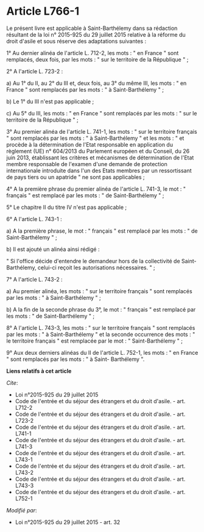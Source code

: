 # Article L766-1

Le présent livre est applicable à Saint-Barthélemy dans sa rédaction résultant de la loi n° 2015-925 du 29 juillet 2015
relative à la réforme du droit d'asile et sous réserve des adaptations suivantes : 

1° Au dernier alinéa de l'article L. 712-2, les mots : " en France " sont remplacés, deux fois, par les mots : " sur le
territoire de la République " ; 

2° A l'article L. 723-2 : 

a) Au 1° du II, au 2° du III et, deux fois, au 3° du même III, les mots : " en France " sont remplacés par les mots : " à
Saint-Barthélemy " ; 

b) Le 1° du III n'est pas applicable ; 

c) Au 5° du III, les mots : " en France " sont remplacés par les mots : " sur le territoire de la République " ; 

3° Au premier alinéa de l'article L. 741-1, les mots : " sur le territoire français " sont remplacés par les mots : " à
Saint-Barthélemy " et les mots : " et procède à la détermination de l'Etat responsable en application du règlement (UE) n°
604/2013 du Parlement européen et du Conseil, du 26 juin 2013, établissant les critères et mécanismes de détermination de
l'Etat membre responsable de l'examen d'une demande de protection internationale introduite dans l'un des Etats membres par
un ressortissant de pays tiers ou un apatride " ne sont pas applicables ; 

4° A la première phrase du premier alinéa de l'article L. 741-3, le mot : " français " est remplacé par les mots : " de
Saint-Barthélemy " ; 

5° Le chapitre II du titre IV n'est pas applicable ; 

6° A l'article L. 743-1 : 

a) A la première phrase, le mot : " français " est remplacé par les mots : " de Saint-Barthélemy " ; 

b) Il est ajouté un alinéa ainsi rédigé : 

" Si l'office décide d'entendre le demandeur hors de la collectivité de Saint-Barthélemy, celui-ci reçoit les autorisations
nécessaires. " ; 

7° A l'article L. 743-2 : 

a) Au premier alinéa, les mots : " sur le territoire français " sont remplacés par les mots : " à Saint-Barthélemy " ; 

b) A la fin de la seconde phrase du 3°, le mot : " français " est remplacé par les mots : " de Saint-Barthélemy " ; 

8° A l'article L. 743-3, les mots : " sur le territoire français " sont remplacés par les mots : " à Saint-Barthélemy " et la
seconde occurrence des mots : " le territoire français " est remplacée par le mot : " Saint-Barthélemy " ; 

9° Aux deux derniers alinéas du II de l'article L. 752-1, les mots : " en France " sont remplacés par les mots : " à Saint-
Barthélemy ".

**Liens relatifs à cet article**

_Cite_:

  - Loi n°2015-925 du 29 juillet 2015
  - Code de l'entrée et du séjour des étrangers et du droit d'asile. - art. L712-2
  - Code de l'entrée et du séjour des étrangers et du droit d'asile. - art. L723-2
  - Code de l'entrée et du séjour des étrangers et du droit d'asile. - art. L741-1
  - Code de l'entrée et du séjour des étrangers et du droit d'asile. - art. L741-3
  - Code de l'entrée et du séjour des étrangers et du droit d'asile. - art. L743-1
  - Code de l'entrée et du séjour des étrangers et du droit d'asile. - art. L743-2
  - Code de l'entrée et du séjour des étrangers et du droit d'asile. - art. L743-3
  - Code de l'entrée et du séjour des étrangers et du droit d'asile. - art. L752-1

_Modifié par_:

  - Loi n°2015-925 du 29 juillet 2015 - art. 32
